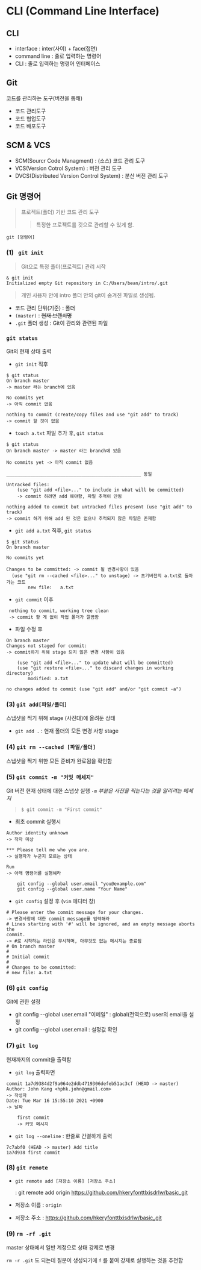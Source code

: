 # CLI (Command Line Interface)

## CLI

- interface : inter(사이) + face(접면)
- command line : 줄로 입력하는 명령어
- CLI : 줄로 입력하는 명령어 인터페이스

## Git

코드를 관리하는 도구(버전을 통해)

- 코드 관리도구
- 코드 협업도구
- 코드 배포도구



## SCM & VCS

- SCM(Sourcr Code Managment) : (소스) 코드 관리 도구
- VCS(Version Cotrol System) :  버전 관리 도구
- DVCS(Distributed Version Control System) : 분산 버전 관리 도구



## Git 명령어

> 프로젝트(폴더) 기반 코드 관리 도구
>
> > 특정한 프로젝트를 깃으로 관리할 수 있게 함.

`git [명령어]`



### (1) ` git init`

> Git으로 특정 폴더(프로젝트) 관리 시작

```
& git init
Initialized empty Git repository in C:/Users/bean/intro/.git
```

> 개인 사용자 안에  intro 폴더 안의 git이 숨겨진 파일로 생성됨.

- 코드 관리 단위(기준) : 폴더
- `(master)` : ~~현재 브랜치명~~
- `.git` 폴더 생성 : Git이 관리와 관련된 파일



### `git status`

Git의 현재 상태 출력

- `git init` 직후

``` 
$ git status
On branch master
-> master 라는 branch에 있음

No commits yet
-> 아직 commit 없음

nothing to commit (create/copy files and use "git add" to track)
-> commit 할 것이 없음
```

- `touch a.txt` 파일 추가 후,  `git status`

```
$ git status
On branch master -> master 라는 branch에 있음

No commits yet -> 아직 commit 없음

__________________________________________________ 동일

Untracked files:
	(use "git add <file>..." to include in what will be committed) 
	-> commit 하려면 add 해야함, 파일 추적이 안됨
	
nothing added to commit but untracked files present (use "git add" to track)
-> commit 하기 위해 add 된 것은 없으나 추적되지 않은 파일은 존재함
```



- `git add a.txt` 직후, `git status`

```
$ git status
On branch master

No commits yet

Changes to be committed: -> commit 될 변경사항이 있음
  (use "git rm --cached <file>..." to unstage) -> 초기버전의 a.txt로 돌아가는 코드
        new file:   a.txt
```

- `git commit` 이후

```
 nothing to commit, working tree clean
 -> commit 할 게 없이 작업 폴더가 깔끔함
```

- 파일 수정 후

```
On branch master
Changes not staged for commit:
-> commit하기 위해 stage 되지 않은 변경 사항이 있음

	(use "git add <file>..." to update what will be committed)
	(use "git restore <file>..." to discard changes in working directory)
		modified: a.txt

no changes added to commit (use "git add" and/or "git commit -a")
```



### (3) `git add[파일/폴더]`

스냅샷을 찍기 위해 stage (사진대)에 올려둔 상태

- `git add .` : 현재 폴더의 모든 변경 사항 stage

### (4) `git rm --cached [파일/폴더]`

스냅샷을 찍기 위한 모든 준비가 완료됨을 확인함

### (5) `git commit -m "커밋 메세지"`

Git 버전 현재 상태에 대한 스냅샷 실행 *`-m` 부분은 사진을 찍는다는 것을 알리려는 메세지*

> `$ git commit -m "First commit"`



- 최초 commit 실행시

```
Author identity unknown
-> 작자 미상

*** Please tell me who you are.
-> 실행자가 누군지 모르는 상태

Run
-> 아래 명령어를 실행해라

	git config --global user.email "you@example.com"
	git config --global user.name "Your Name"
```



- `git config` 설정 후 (`vim` 에디터 창)

```
# Please enter the commit message for your changes.
-> 변경사항에 대한 commit message를 입력해라
# Lines starting with '#' will be ignored, and an empty message aborts the
commit.
-> #로 시작하는 라인은 무시하며, 아무것도 없는 메시지는 종료됨
# On branch master
#
# Initial commit
#
# Changes to be committed:
# new file: a.txt
```



### (6) `git config`

Git에 관한 설정

- git config --global user.email "이메일" : global(전역으로) user의 email을 설정
- git config --global user.email : 설정값 확인



### (7) `git log`

현재까지의 commit을 출력함

- `git log` 출력화면

```
commit 1a7d9384d2f9a064e2ddb4719306defeb51ac3cf (HEAD -> master)
Author: John Kang <hphk.john@gmail.com>
-> 작성자
Date: Tue Mar 16 15:55:10 2021 +0900
-> 날짜

	first commit
	-> 커밋 메시지
```



- `git log --oneline` : 한줄로 간결하게 출력

```
7c7abf0 (HEAD -> master) Add title
1a7d938 first commit
```



### (8) `git remote`

- `git remote add [저장소 이름] [저장소 주소]`

  : git remote add origin https://github.com/hkeryfonttlxisdrlw/basic_git 

-  저장소 이름 : `origin`
-  저장소 주소 : https://github.com/hkeryfonttlxisdrlw/basic_git



### (9) `rm -rf .git`

master 상태에서 일반 계정으로 상태 강제로 변경

`rm -r .git` 도 되는데 질문이 생성되기에 `f` 를 붙여 강제로 실행하는 것을 추천함
